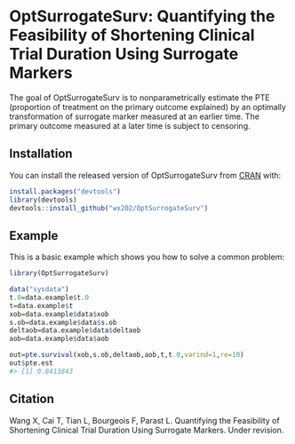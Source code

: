 
<!-- README.md is generated from README.Rmd. Please edit that file -->
# OptSurrogateSurv: Quantifying the Feasibility of Shortening Clinical Trial Duration Using Surrogate Markers

<!-- badges: start -->
<!-- badges: end -->
The goal of OptSurrogateSurv is to nonparametrically estimate the PTE (proportion of treatment on the primary outcome explained) by an optimally transformation of surrogate marker measured at an earlier time. The primary outcome measured at a later time is subject to censoring.

## Installation

You can install the released version of OptSurrogateSurv from [CRAN](https://github.com/wx202/OptSurrogateSurv.git) with:

``` r
install.packages("devtools")
library(devtools)
devtools::install_github("wx202/OptSurrogateSurv")
```

## Example

This is a basic example which shows you how to solve a common problem:

``` r
library(OptSurrogateSurv)

data("sysdata")
t.0=data.example$t.0
t=data.example$t
xob=data.example$data$xob
s.ob=data.example$data$s.ob
deltaob=data.example$data$deltaob
aob=data.example$data$aob

out=pte.survival(xob,s.ob,deltaob,aob,t,t.0,varind=1,re=10)
out$pte.est
#> [1] 0.8413843
```

## Citation

Wang X, Cai T, Tian L, Bourgeois F, Parast L. Quantifying the Feasibility of Shortening Clinical Trial Duration Using Surrogate Markers. Under revision. <!-- What is special about using `README.Rmd` instead of just `README.md`? You can include R chunks like so: -->

<!-- ```{r cars} -->
<!-- summary(cars) -->
<!-- ``` -->
<!-- You'll still need to render `README.Rmd` regularly, to keep `README.md` up-to-date. `devtools::build_readme()` is handy for this. You could also use GitHub Actions to re-render `README.Rmd` every time you push. An example workflow can be found here: <https://github.com/r-lib/actions/tree/master/examples>. -->
<!-- You can also embed plots, for example: -->
<!-- ```{r pressure, echo = FALSE} -->
<!-- plot(pressure) -->
<!-- ``` -->
<!-- In that case, don't forget to commit and push the resulting figure files, so they display on GitHub and CRAN. -->

